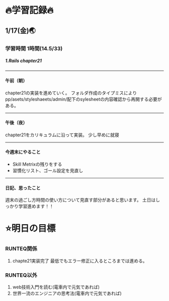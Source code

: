# 🔥学習記録🔥
## 1/17(金)🌏
### 学習時間  1時間(14.5/33)
##### 1.Rails chapter21

***
#### 午前（朝）
chapter21の実装を進めていく。
フォルダ作成のタイプミスによりpp/asets/styleshaeets/admin/配下のsylesheetの内容確認から再開する必要がある。

***
#### 午後（夜）
chapter21をカリキュラムに沿って実装。
少し早めに就寝

***
#### 今週末にやること
- Skill Metrixの残りをする
- 習慣化リスト、ゴール設定を見直し

***
#### 日記、思ったこと
週末の過ごし方時間の使い方について見直す部分があると思います。
土日はしっかり学習進めます！！

# ⭐️明日の目標
### RUNTEQ関係
1. chapte21実装完了 最低でもエラー修正に入るところまでは進める。

### RUNTEQ以外
1. web技術入門を読む(電車内で元気であれば)
2. 世界一流のエンジニアの思考法(電車内で元気であれば)
